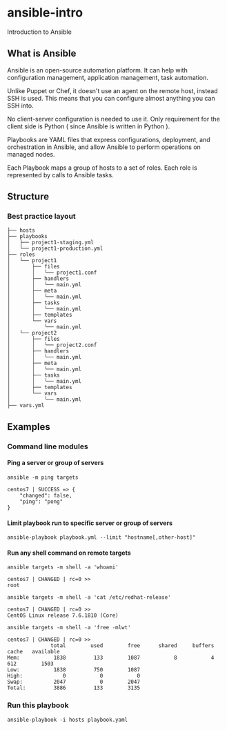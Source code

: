# ansible-intro
Introduction to Ansible

## What is Ansible

Ansible is an open-source automation platform. It can help with configuration management, application management, task automation. 

Unlike Puppet or Chef, it doesn't use an agent on the remote host, instead SSH is used. This means that you can configure almost anything you can SSH into.

No client-server configuration is needed to use it. Only requirement for the client side is Python ( since Ansible is written in Python ).

Playbooks are YAML files that express configurations, deployment, and orchestration in Ansible, and allow Ansible to perform operations on managed nodes. 

Each Playbook maps a group of hosts to a set of roles. Each role is represented by calls to Ansible tasks.

## Structure

### Best practice layout
```
├── hosts
├── playbooks
│   ├── project1-staging.yml
│   └── project1-production.yml
├── roles
│   └── project1
│       ├── files
│       │   └── project1.conf
│       ├── handlers
│       │   └── main.yml
│       ├── meta
│       │   └── main.yml
│       ├── tasks
│       │   └── main.yml
│       ├── templates
│       └── vars
│           └── main.yml
│   └── project2
│       ├── files
│       │   └── project2.conf
│       ├── handlers
│       │   └── main.yml
│       ├── meta
│       │   └── main.yml
│       ├── tasks
│       │   └── main.yml
│       ├── templates
│       └── vars
│           └── main.yml
├── vars.yml
```

## Examples

### Command line modules

#### Ping a server or group of servers
```
ansible -m ping targets

centos7 | SUCCESS => {
    "changed": false,
    "ping": "pong"
}
```

#### Limit playbook run to specific server or group of servers
```
ansible-playbook playbook.yml --limit "hostname[,other-host]"
```

#### Run any shell command on remote targets
```
ansible targets -m shell -a 'whoami'

centos7 | CHANGED | rc=0 >>
root
```
```
ansible targets -m shell -a 'cat /etc/redhat-release'

centos7 | CHANGED | rc=0 >>
CentOS Linux release 7.6.1810 (Core)
```
```
ansible targets -m shell -a 'free -mlwt'

centos7 | CHANGED | rc=0 >>
              total        used        free      shared     buffers       cache   available
Mem:           1838         133        1087           8           4         612        1503
Low:           1838         750        1087
High:             0           0           0
Swap:          2047           0        2047
Total:         3886         133        3135
```
### Run this playbook
```
ansible-playbook -i hosts playbook.yaml
```